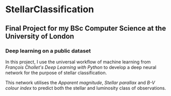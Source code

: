 # StellarClassification
## Final Project for my BSc Computer Science at the University of London
### Deep learning on a public dataset

In this project, I use the universal workflow of machine learning from _François Chollet's_ *Deep Learning with Python* to develop a deep neural network for the purpose of stellar classification.

This network utilises the *Apparent magnitude*, *Stellar parallax* and *B-V colour index* to predict both the stellar and luminosity class of observations.
